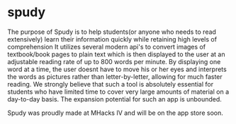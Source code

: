 # spudy

The purpose of Spudy is to help students(or anyone who needs to read extensively) learn their information quickly while retaining high levels of comprehension It utilizes several modern api's to convert images of textbook/book pages to plain text which is then displayed to the user at an adjustable reading rate of up to 800 words per minute. By displaying one word at a time, the user doesnt have to move his or her eyes and interprets the words as pictures rather than letter-by-letter, allowing for much faster reading. We strongly believe that such a tool is absolutely essential for students who have limited time to cover very large amounts of material on a day-to-day basis. The expansion potential for such an app is unbounded.

Spudy was proudly made at MHacks IV and will be on the app store soon.